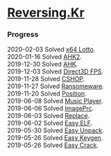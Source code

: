 # [Reversing.Kr](http://reversing.kr/)

### Progress
2020-02-03 Solved [x64 Lotto](./Lotto).  
2020-01-16 Solved [AHK2](./AHK2).  
2019-12-30 Solved [AHK](./AHK).  
2019-12-03 Solved [Direct3D FPS](./Direct3D_FPS).  
2019-11-28 Solved [CSHOP](./CSHOP).  
2019-11-27 Solved [Ransomeware](./ransomware).  
2019-11-20 Solved [Position](./Position).  
2019-06-08 Solved [Music Player](./Music_Player).  
2019-06-06 Solved [ImagePrc](./ImagePrc).  
2019-06-03 Solved [Replace](./Replace).  
2019-06-02 Solved [Easy ELF](./Easy_ELF).  
2019-05-30 Solved [Easy Unpack](./Easy_UnpackMe).  
2019-05-26 Solved [Easy Keygen](./Easy_KeygenMe).  
2019-05-26 Solved [Easy Crack](./Easy_CrackMe).  